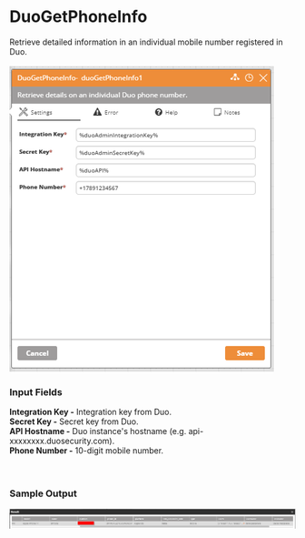 <h1>DuoGetPhoneInfo</h1>
Retrieve detailed information in an individual mobile number registered in Duo.
<br><br>
<img src="https://raw.githubusercontent.com/Ayehu/custom-activities/master/DUO%20Security/DuoGetPhoneInfo/screenshot.png">
<h3>Input Fields</h3>
<b>Integration Key -</b> Integration key from Duo.<br>
<b>Secret Key -</b> Secret key from Duo.<br>
<b>API Hostname -</b> Duo instance's hostname (e.g. api-xxxxxxxx.duosecurity.com).<br>
<b>Phone Number -</b> 10-digit mobile number.<br>
<br><br>
<h3>Sample Output</h3>
<img src="https://raw.githubusercontent.com/Ayehu/custom-activities/master/DUO%20Security/DuoGetPhoneInfo/output_sample.png">
